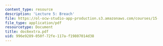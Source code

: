 ```yaml
---
content_type: resource
description: 'Lecture 5: Breach'
file: https://ol-ocw-studio-app-production.s3.amazonaws.com/courses/15-615-law-for-the-entrepreneur-and-manager-spring-2003/996e9289050f72fe117af19807014d38_doc6extra.pdf
file_type: application/pdf
resourcetype: Document
title: doc6extra.pdf
uid: 996e9289-050f-72fe-117a-f19807014d38
---
```

